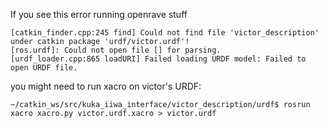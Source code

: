 If you see this error running openrave stuff

```[catkin_finder.cpp:183 getWorkspaces] Failed reading package source directories from the marker file '/home/victorrope/local/.catkin'. Resources in the source space of this workspace will not resolve.
[catkin_finder.cpp:245 find] Could not find file 'victor_description' under catkin package 'urdf/victor.urdf'!
[ros.urdf]: Could not open file [] for parsing.
[urdf_loader.cpp:865 loadURI] Failed loading URDF model: Failed to open URDF file.
```

you might need to run xacro on victor's URDF:

    ~/catkin_ws/src/kuka_iiwa_interface/victor_description/urdf$ rosrun xacro xacro.py victor.urdf.xacro > victor.urdf
